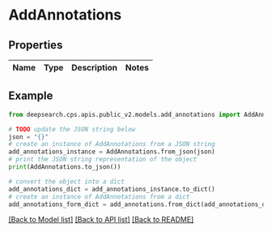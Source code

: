 # AddAnnotations


## Properties

Name | Type | Description | Notes
------------ | ------------- | ------------- | -------------

## Example

```python
from deepsearch.cps.apis.public_v2.models.add_annotations import AddAnnotations

# TODO update the JSON string below
json = "{}"
# create an instance of AddAnnotations from a JSON string
add_annotations_instance = AddAnnotations.from_json(json)
# print the JSON string representation of the object
print(AddAnnotations.to_json())

# convert the object into a dict
add_annotations_dict = add_annotations_instance.to_dict()
# create an instance of AddAnnotations from a dict
add_annotations_form_dict = add_annotations.from_dict(add_annotations_dict)
```
[[Back to Model list]](../README.md#documentation-for-models) [[Back to API list]](../README.md#documentation-for-api-endpoints) [[Back to README]](../README.md)


